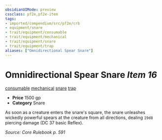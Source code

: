 ```yaml
---
obsidianUIMode: preview
cssclass: pf2e,pf2e-item
tags:
- imported/compendium/src/pf2e/crb
- equipment/snare
- trait/equipment/consumable
- trait/equipment/mechanical
- trait/equipment/snare
- trait/equipment/trap
aliases: ["Omnidirectional Spear Snare"]
---
```

# Omnidirectional Spear Snare *Item 16*  
[consumable](consumable.md)  [mechanical](mechanical.md)  [snare](snare.md)  [trap](trap.md)  

- **Price** 1500 gp
- **Category** Snare

As soon as a creature enters the snare's square, the snare unleashes wickedly powerful spears at the creature from all directions, dealing `19d8` piercing damage (DC 37 basic Reflex).

*Source: Core Rulebook p. 591*